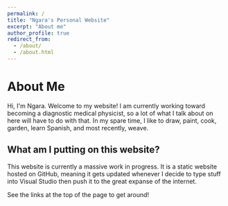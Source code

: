 ```yaml
---
permalink: /
title: "Ngara's Personal Website"
excerpt: "About me"
author_profile: true
redirect_from: 
  - /about/
  - /about.html
---
```


About Me
======
Hi, I'm Ngara. Welcome to my website! 
I am currently working toward becoming a diagnostic medical physicist, so a lot of what I talk about on here will have to do with that. In my spare time, I like to draw, paint, cook, garden, learn Spanish, and most recently, weave. 

What am I putting on this website?
------

This website is currently a massive work in progress. It is a static website hosted on GitHub, meaning it gets updated whenever I decide to type stuff into Visual Studio then push it to the great expanse of the internet.

See the links at the top of the page to get around!
